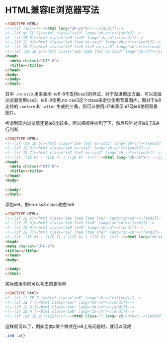 # HTML兼容IE浏览器写法

```html
<!DOCTYPE HTML>
<!--[if !IE]><!--><html lang="zh-cn"><!--<![endif]-->
<!--[if gt IE 9]><html class="ie10" lang="zh-cn"><![endif]-->
<!--[if IE 9]><html class="ie9 lte9" lang="zh-cn"><![endif]-->
<!--[if IE 8]><html class="ie8 lte9 no-css3" lang="zh-cn"><![endif]-->
<!--[if IE 7]><html class="ie7 lte9 lte7 no-css3" lang="zh-cn"><![endif]-->
<!--[if lte IE 6]><html class="ie6 lte9 lte7 no-css3" lang="zh-cn"><![endif]-->
<head>
  <meta charset="UTF-8">
  <title></title>
</head>
<body>
</body>
</html>
```

其中 `.no-css3` 用来表示: ie6-8不支持css3的样式，对于渐进增加方面，可以高级浏览器使用css3，ie6-8使用.no-css3这个class来定位使用背景图片，而对于ie8支持的 `:before` 和 `:after` 生成的三角，则可以使用.lt7来表示ie7及ie6使用背景图片。

考虑到国内浏览器还是ie6比较多，所以把顺序排列了下，然后只针对非ie6,7,8进行判断

```html
<!DOCTYPE HTML>
<!--[if lte IE 6]><html class="ie6 lte7 no-css3" lang="zh-cn"><![endif]-->
<!--[if IE 8]><html class="ie8 no-css3" lang="zh-cn"><![endif]-->
<!--[if IE 7]><html class="ie7 lte7 no-css3" lang="zh-cn"><![endif]-->
<!--[if !(IE 6) | !(IE 7) | !(IE 8)  ]><!--><html lang="zh-cn"><!--<![endif]-->
<head>
  <meta charset="UTF-8">
  <title></title>
</head>
<body>
  
</body>
</html>
```

添加ie9，把no-css3 class改成lte8

```html
<!DOCTYPE HTML>
<!--[if IE 6]><html class="ie6 lte9 lte8 lte7" lang="zh-cn"><![endif]-->
<!--[if IE 8]><html class="ie8 lte9 lte8" lang="zh-cn"><![endif]-->
<!--[if IE 9]><html class="ie9 lte9" lang="zh-cn"><![endif]-->
<!--[if IE 7]><html class="ie7 lte9 lte8 lte7" lang="zh-cn"><![endif]-->
<!--[if !(IE 6) | !(IE 7) | !(IE 8) | !(IE 9)  ]><!--><html lang="zh-cn"><!--<![endif]-->
<head>
<meta charset="UTF-8">
<title></title>
</head>
<body>

</body>
</html>
```

实际使用中的可以考虑的更简单

```html
<!DOCTYPE html>
<!--[if lt IE 7 ]><html class="ie6" lang="zh-cn"><![endif]-->
<!--[if IE 7 ]><html class="ie7" lang="zh-cn"><![endif]-->
<!--[if IE 8 ]><html class="ie8" lang="zh-cn"><![endif]-->
<!--[if IE 9 ]><html class="ie9" lang="zh-cn"><![endif]-->
<!--[if (gt IE 9)|!(IE)]><!--><html class="" lang="zh-cn"><!--<![endif]-->
```

这样就可以了，例如当类a某个样式在ie8上有问题时，就可以写成

```css
.ie8 .a{}
```

